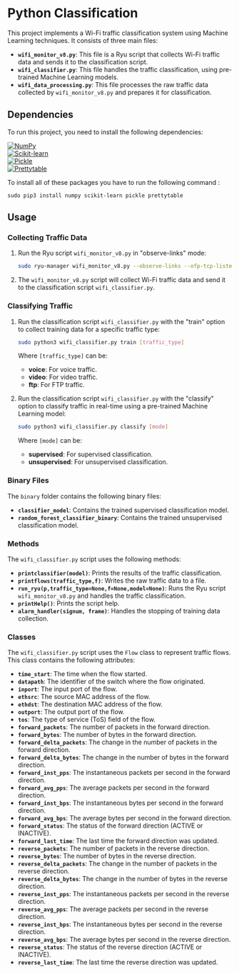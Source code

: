 # Python Classification

This project implements a Wi-Fi traffic classification system using Machine Learning techniques. It consists of three main files:

- **`wifi_monitor_v8.py`**: This file is a Ryu script that collects Wi-Fi traffic data and sends it to the classification script.
- **`wifi_classifier.py`**: This file handles the traffic classification, using pre-trained Machine Learning models.
- **`wifi_data_processing.py`**: This file processes the raw traffic data collected by `wifi_monitor_v8.py` and prepares it for classification.

## Dependencies

To run this project, you need to install the following dependencies:

[![NumPy](https://img.shields.io/badge/numpy-v1.24.3-blue.svg)](https://numpy.org/) <br>
[![Scikit-learn](https://img.shields.io/badge/scikit--learn-v1.2.2-blue.svg)](https://scikit-learn.org/stable/)<br>
[![Pickle](https://img.shields.io/badge/pickle-v5.0-blue.svg)](https://docs.python.org/3/library/pickle.html)<br>
[![Prettytable](https://img.shields.io/badge/prettytable-v3.7.0-blue.svg)](https://pypi.org/project/prettytable/)<br>

To install all of these packages you have to run the following command :

```shell
sudo pip3 install numpy scikit-learn pickle prettytable
```



## Usage

### Collecting Traffic Data

1. Run the Ryu script `wifi_monitor_v8.py` in "observe-links" mode:

   ```bash
   sudo ryu-manager wifi_monitor_v8.py --observe-links --ofp-tcp-listen-port 6634
   ```

2. The `wifi_monitor_v8.py` script will collect Wi-Fi traffic data and send it to the classification script `wifi_classifier.py`.

### Classifying Traffic

1. Run the classification script `wifi_classifier.py` with the "train" option to collect training data for a specific traffic type:

   ```bash
   sudo python3 wifi_classifier.py train [traffic_type]
   ```

   Where `[traffic_type]` can be:

   - **voice**: For voice traffic.
   - **video**: For video traffic.
   - **ftp**: For FTP traffic.

2. Run the classification script `wifi_classifier.py` with the "classify" option to classify traffic in real-time using a pre-trained Machine Learning model:

   ```bash
   sudo python3 wifi_classifier.py classify [mode]
   ```

   Where `[mode]` can be:

   - **supervised**: For supervised classification.
   - **unsupervised**: For unsupervised classification.

### Binary Files

The `binary` folder contains the following binary files:

- **`classifier_model`**: Contains the trained supervised classification model.
- **`random_forest_classifier_binary`**: Contains the trained unsupervised classification model.

### Methods

The `wifi_classifier.py` script uses the following methods:

- **`printclassifier(model)`**: Prints the results of the traffic classification.
- **`printflows(traffic_type,f)`**: Writes the raw traffic data to a file.
- **`run_ryu(p,traffic_type=None,f=None,model=None)`**: Runs the Ryu script `wifi_monitor_v8.py` and handles the traffic classification.
- **`printHelp()`**: Prints the script help.
- **`alarm_handler(signum, frame)`**: Handles the stopping of training data collection.

### Classes

The `wifi_classifier.py` script uses the `Flow` class to represent traffic flows. This class contains the following attributes:

- **`time_start`**: The time when the flow started.
- **`datapath`**: The identifier of the switch where the flow originated.
- **`inport`**: The input port of the flow.
- **`ethsrc`**: The source MAC address of the flow.
- **`ethdst`**: The destination MAC address of the flow.
- **`outport`**: The output port of the flow.
- **`tos`**: The type of service (ToS) field of the flow.
- **`forward_packets`**: The number of packets in the forward direction.
- **`forward_bytes`**: The number of bytes in the forward direction.
- **`forward_delta_packets`**: The change in the number of packets in the forward direction.
- **`forward_delta_bytes`**: The change in the number of bytes in the forward direction.
- **`forward_inst_pps`**: The instantaneous packets per second in the forward direction.
- **`forward_avg_pps`**: The average packets per second in the forward direction.
- **`forward_inst_bps`**: The instantaneous bytes per second in the forward direction.
- **`forward_avg_bps`**: The average bytes per second in the forward direction.
- **`forward_status`**: The status of the forward direction (ACTIVE or INACTIVE).
- **`forward_last_time`**: The last time the forward direction was updated.
- **`reverse_packets`**: The number of packets in the reverse direction.
- **`reverse_bytes`**: The number of bytes in the reverse direction.
- **`reverse_delta_packets`**: The change in the number of packets in the reverse direction.
- **`reverse_delta_bytes`**: The change in the number of bytes in the reverse direction.
- **`reverse_inst_pps`**: The instantaneous packets per second in the reverse direction.
- **`reverse_avg_pps`**: The average packets per second in the reverse direction.
- **`reverse_inst_bps`**: The instantaneous bytes per second in the reverse direction.
- **`reverse_avg_bps`**: The average bytes per second in the reverse direction.
- **`reverse_status`**: The status of the reverse direction (ACTIVE or INACTIVE).
- **`reverse_last_time`**: The last time the reverse direction was updated.

